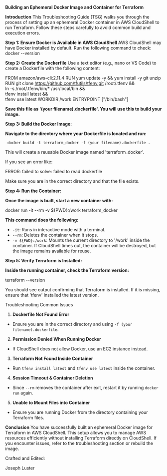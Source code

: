 **Building an Ephemeral Docker Image and Container for Terraform**

**Introduction**
This Troubleshooting Guide (TSG) walks you through the process of setting up an ephemeral Docker container in AWS
CloudShell to run Terraform. Follow these steps carefully to avoid common build and execution errors.


**Step 1: Ensure Docker is Available in AWS CloudShell**
AWS CloudShell may have Docker installed by default. Run the following command to check:
 docker --version


**Step 2: Create the Dockerfile**
Use a text editor (e.g., nano or VS Code) to create a Dockerfile with the following content:

 FROM amazon/aws-cli:2.11.4
 RUN yum update -y && yum install -y git unzip
 RUN git clone https://github.com/tfutils/tfenv.git /root/.tfenv && \
 ln -s /root/.tfenv/bin/* /usr/local/bin && \
 tfenv install latest && \
 tfenv use latest
 WORKDIR /work
 ENTRYPOINT ["/bin/bash"]

**Save this file as '(your filename).dockerfile'. You will use this to build your image.**


**Step 3: Build the Docker Image:**

**Navigate to the directory where your Dockerfile is located and run:**

     docker build -t terraform_docker -f (your filename).dockerfile .
 
This will create a reusable Docker image named 'terraform_docker'. 

If you see an error like:

 ERROR: failed to solve: failed to read dockerfile
 
Make sure you are in the correct directory and that the file exists.


**Step 4: Run the Container:**

**Once the image is built, start a new container with:**

 docker run -it --rm -v ${PWD}:/work terraform_docker
 
**This command does the following:**
- `-it`: Runs in interactive mode with a terminal.
- `--rm`: Deletes the container when it stops.
- `-v ${PWD}:/work`: Mounts the current directory to '/work' inside the container.
If CloudShell times out, the container will be destroyed, but the image remains available for reuse.


**Step 5: Verify Terraform is Installed:**

**Inside the running container, check the Terraform version:**

 terraform --version

You should see output confirming that Terraform is installed. If it is missing, ensure that 'tfenv' installed the latest
version.


Troubleshooting Common Issues
1. **Dockerfile Not Found Error**
 - Ensure you are in the correct directory and using `-f (your filename).dockerfile`.
2. **Permission Denied When Running Docker**
 - If CloudShell does not allow Docker, use an EC2 instance instead.
3. **Terraform Not Found Inside Container**
 - Run `tfenv install latest` and `tfenv use latest` inside the container.
4. **Session Timeout & Container Deletion**
 - Since `--rm` removes the container after exit, restart it by running `docker run` again.
5. **Unable to Mount Files into Container**
 - Ensure you are running Docker from the directory containing your Terraform files.


**Conclusion**
You have successfully built an ephemeral Docker image for Terraform in AWS CloudShell. This setup allows you to
manage AWS resources efficiently without installing Terraform directly on CloudShell. If you encounter issues, refer to
the troubleshooting section or rebuild the image.

Crafted and Edited:

Joseph Luster

